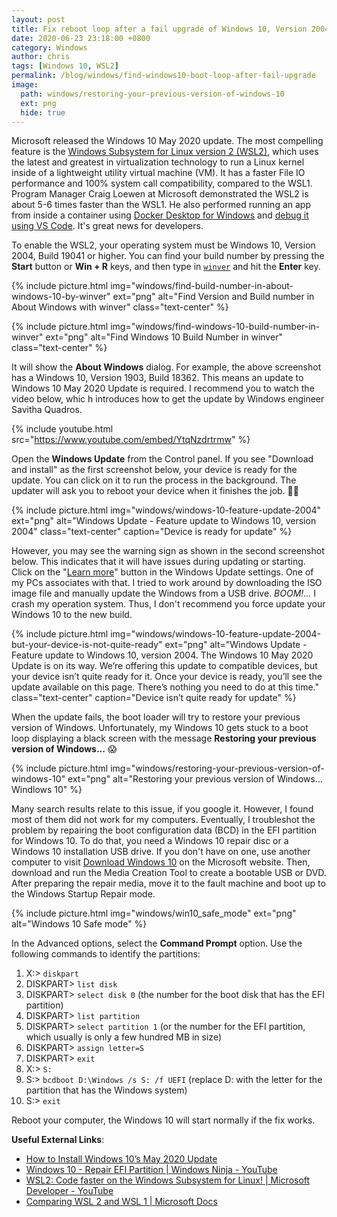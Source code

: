 ```yaml
---
layout: post
title: Fix reboot loop after a fail upgrade of Windows 10, Version 2004, Build 19041
date: 2020-06-23 23:18:00 +0800
category: Windows
author: chris
tags: [Windows 10, WSL2]
permalink: /blog/windows/find-windows10-boot-loop-after-fail-upgrade
image:
  path: windows/restoring-your-previous-version-of-windows-10
  ext: png
  hide: true
---
```


Microsoft released the Windows 10 May 2020 update. The most compelling feature is the [Windows Subsystem for Linux version 2 (WSL2)](https://www.omgubuntu.co.uk/how-to-install-wsl2-on-windows-10), which uses the latest and greatest in virtualization technology to run a Linux kernel inside of a lightweight utility virtual machine (VM). It has a faster File IO performance and 100% system call compatibility, compared to the WSL1. Program Manager Craig Loewen at Microsoft demonstrated the WSL2 is about 5-6 times faster than the WSL1. He also performed running an app from inside a container using [Docker Desktop for Windows](https://code.visualstudio.com/blogs/2020/03/02/docker-in-wsl2) and [debug it using VS Code](https://marketplace.visualstudio.com/items?itemName=ms-vscode-remote.remote-wsl). It's great news for developers.

To enable the WSL2, your operating system must be Windows 10, Version 2004, Build 19041 or higher. You can find your build number by pressing the **Start** <i class='fab fa-windows'></i> button or **Win + R** keys, and then type in [`winver`](https://support.microsoft.com/en-us/help/13443/windows-which-version-am-i-running) and hit the **Enter** key.

{% include picture.html img="windows/find-build-number-in-about-windows-10-by-winver" ext="png" alt="Find Version and Build number in About Windows with winver" class="text-center" %}

{% include picture.html img="windows/find-windows-10-build-number-in-winver" ext="png" alt="Find Windows 10 Build Number in winver" class="text-center" %}

It will show the **About Windows** dialog. For example, the above screenshot has a Windows 10, Version 1903, Build 18362. This means an update to Windows 10 May 2020 Update is required. I recommend you to watch the video below, whic h introduces how to get the update by Windows engineer Savitha Quadros.

{% include youtube.html src="https://www.youtube.com/embed/YtqNzdrtrmw" %}

Open the **Windows Update** from the Control panel. If you see "Download and install" as the first screenshot below, your device is ready for the update. You can click on it to run the process in the background. The updater will ask you to reboot your device when it finishes the job. 🥳👏

{% include picture.html img="windows/windows-10-feature-update-2004" ext="png" alt="Windows Update - Feature update to Windows 10, version 2004" class="text-center" caption="Device is ready for update" %}

However, you may see the warning sign as shown in the second screenshot below. This indicates that it will have issues during updating or starting. Click on the "[Learn more](https://docs.microsoft.com/en-us/windows/release-information/status-windows-10-2004)" button in the Windows Update settings. One of my PCs associates with that. I tried to work around by downloading the ISO image file and manually update the Windows from a USB drive. _BOOM!..._ I crash my operation system. Thus, I don't recommend you force update your Windows 10 to the new build.

{% include picture.html img="windows/windows-10-feature-update-2004-but-your-device-is-not-quite-ready" ext="png" alt="Windows Update - Feature update to Windows 10, version 2004. The Windows 10 May 2020 Update is on its way. We’re offering this update to compatible devices, but your device isn’t quite ready for it. Once your device is ready, you’ll see the update available on this page. There’s nothing you need to do at this time." class="text-center" caption="Device isn’t quite ready for update" %}

When the update fails, the boot loader will try to restore your previous version of Windows. Unfortunately, my Windows 10 gets stuck to a boot loop displaying a black screen with the message **Restoring your previous version of Windows...** 😱

{% include picture.html img="windows/restoring-your-previous-version-of-windows-10" ext="png" alt="Restoring your previous version of Windows... Windlows 10" %}

Many search results relate to this issue, if you google it. However, I found most of them did not work for my computers. Eventually, I troubleshot the problem by repairing the boot configuration data (BCD) in the EFI partition for Windows 10. To do that, you need a Windows 10 repair disc or a Windows 10 installation USB drive. If you don't have on one, use another computer to visit [Download Windows 10](https://www.microsoft.com/en-us/software-download/windows10) on the Microsoft website. Then, download and run the Media Creation Tool to create a bootable USB or DVD. After preparing the repair media, move it to the fault machine and boot up to the Windows Startup Repair mode.

{% include picture.html img="windows/win10_safe_mode" ext="png" alt="Windows 10 Safe mode" %}

In the Advanced options, select the **Command Prompt** option. Use the following commands to identify the partitions:
 
1. X:\> `diskpart` 
2. DISKPART> `list disk`
3. DISKPART> `select disk 0` (the number for the boot disk that has the EFI partition)
4. DISKPART> `list partition`
5. DISKPART> `select partition 1` (or the number for the EFI partition, which usually is only a few hundred MB in size)
6. DISKPART> `assign letter=S`
7. DISKPART> `exit`
8. X:\> `S:`
9. S:\> `bcdboot D:\Windows /s S: /f UEFI` (replace D: with the letter for the partition that has the Windows system)
10. S:\> `exit`

Reboot your computer, the Windows 10 will start normally if the fix works.

**Useful External Links**:

- [How to Install Windows 10’s May 2020 Update](https://www.howtogeek.com/675118/how-to-install-windows-10s-may-2020-update/)
- [Windows 10 - Repair EFI Partition \| Windows Ninja - YouTube](https://youtu.be/l_I4K2-Rr_Y)
- [WSL2: Code faster on the Windows Subsystem for Linux! \| Microsoft Developer - YouTube](https://youtu.be/MrZolfGm8Zk)
- [Comparing WSL 2 and WSL 1 \| Microsoft Docs](https://docs.microsoft.com/en-us/windows/wsl/compare-versions?WT.mc_id=windows-c9-niner)